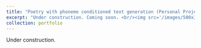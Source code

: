```yaml
---
title: "Poetry with phoneme conditioned text generation (Personal Project)"
excerpt: "Under construction. Coming soon. <br/><img src='/images/500x300.png'>"
collection: portfolio
---
```


Under construction.

